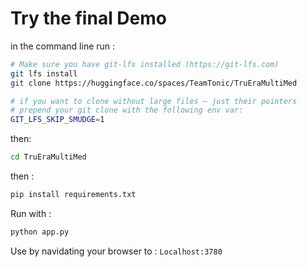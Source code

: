 # Try the final Demo

in the command line run :

```bash
# Make sure you have git-lfs installed (https://git-lfs.com)
git lfs install
git clone https://huggingface.co/spaces/TeamTonic/TruEraMultiMed

# if you want to clone without large files – just their pointers
# prepend your git clone with the following env var:
GIT_LFS_SKIP_SMUDGE=1
```
then:

```bash 
cd TruEraMultiMed
```
then :

```bash
pip install requirements.txt
```
Run with :

```bash
python app.py
```
Use by navidating your browser to :
```Localhost:3780```